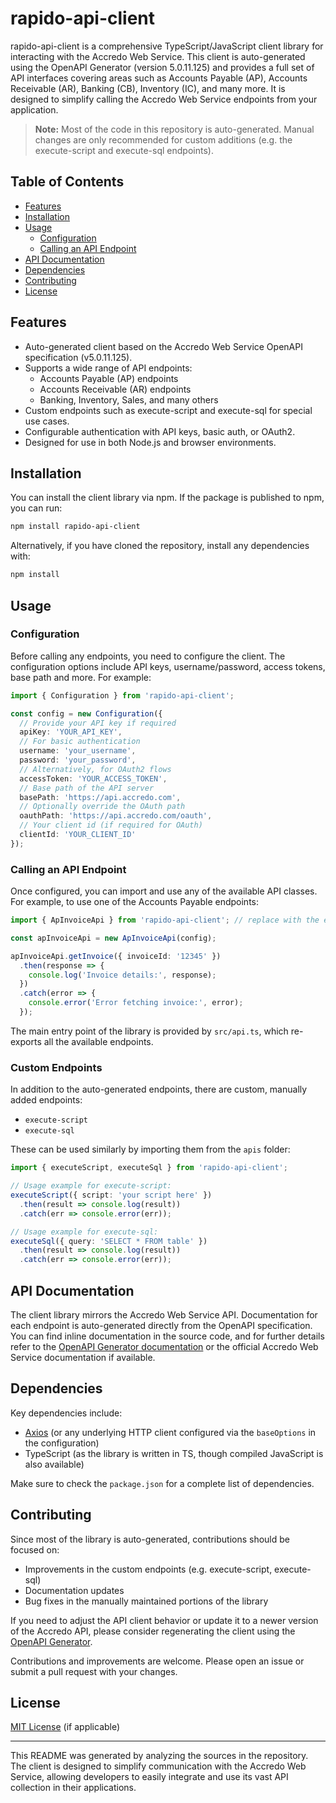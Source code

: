 # rapido-api-client

rapido-api-client is a comprehensive TypeScript/JavaScript client library for interacting with the Accredo Web Service. This client is auto-generated using the OpenAPI Generator (version 5.0.11.125) and provides a full set of API interfaces covering areas such as Accounts Payable (AP), Accounts Receivable (AR), Banking (CB), Inventory (IC), and many more. It is designed to simplify calling the Accredo Web Service endpoints from your application.

> **Note:** Most of the code in this repository is auto-generated. Manual changes are only recommended for custom additions (e.g. the execute-script and execute-sql endpoints).

## Table of Contents

- [Features](#features)
- [Installation](#installation)
- [Usage](#usage)
  - [Configuration](#configuration)
  - [Calling an API Endpoint](#calling-an-api-endpoint)
- [API Documentation](#api-documentation)
- [Dependencies](#dependencies)
- [Contributing](#contributing)
- [License](#license)

## Features

- Auto-generated client based on the Accredo Web Service OpenAPI specification (v5.0.11.125).
- Supports a wide range of API endpoints:
  - Accounts Payable (AP) endpoints
  - Accounts Receivable (AR) endpoints
  - Banking, Inventory, Sales, and many others
- Custom endpoints such as execute-script and execute-sql for special use cases.
- Configurable authentication with API keys, basic auth, or OAuth2.
- Designed for use in both Node.js and browser environments.

## Installation

You can install the client library via npm. If the package is published to npm, you can run:

```bash
npm install rapido-api-client
```

Alternatively, if you have cloned the repository, install any dependencies with:

```bash
npm install
```

## Usage

### Configuration

Before calling any endpoints, you need to configure the client. The configuration options include API keys, username/password, access tokens, base path and more. For example:

```typescript
import { Configuration } from 'rapido-api-client';

const config = new Configuration({
  // Provide your API key if required
  apiKey: 'YOUR_API_KEY',
  // For basic authentication
  username: 'your_username',
  password: 'your_password',
  // Alternatively, for OAuth2 flows
  accessToken: 'YOUR_ACCESS_TOKEN',
  // Base path of the API server
  basePath: 'https://api.accredo.com',
  // Optionally override the OAuth path
  oauthPath: 'https://api.accredo.com/oauth',
  // Your client id (if required for OAuth)
  clientId: 'YOUR_CLIENT_ID'
});
```

### Calling an API Endpoint

Once configured, you can import and use any of the available API classes. For example, to use one of the Accounts Payable endpoints:

```typescript
import { ApInvoiceApi } from 'rapido-api-client'; // replace with the exact API needed

const apInvoiceApi = new ApInvoiceApi(config);

apInvoiceApi.getInvoice({ invoiceId: '12345' })
  .then(response => {
    console.log('Invoice details:', response);
  })
  .catch(error => {
    console.error('Error fetching invoice:', error);
  });
```

The main entry point of the library is provided by `src/api.ts`, which re-exports all the available endpoints.

### Custom Endpoints

In addition to the auto-generated endpoints, there are custom, manually added endpoints:

- `execute-script`
- `execute-sql`

These can be used similarly by importing them from the `apis` folder:

```typescript
import { executeScript, executeSql } from 'rapido-api-client';

// Usage example for execute-script:
executeScript({ script: 'your script here' })
  .then(result => console.log(result))
  .catch(err => console.error(err));

// Usage example for execute-sql:
executeSql({ query: 'SELECT * FROM table' })
  .then(result => console.log(result))
  .catch(err => console.error(err));
```

## API Documentation

The client library mirrors the Accredo Web Service API. Documentation for each endpoint is auto-generated directly from the OpenAPI specification. You can find inline documentation in the source code, and for further details refer to the [OpenAPI Generator documentation](https://openapi-generator.tech) or the official Accredo Web Service documentation if available.

## Dependencies

Key dependencies include:

- [Axios](https://axios-http.com/) (or any underlying HTTP client configured via the `baseOptions` in the configuration)
- TypeScript (as the library is written in TS, though compiled JavaScript is also available)

Make sure to check the `package.json` for a complete list of dependencies.

## Contributing

Since most of the library is auto-generated, contributions should be focused on:

- Improvements in the custom endpoints (e.g. execute-script, execute-sql)
- Documentation updates
- Bug fixes in the manually maintained portions of the library

If you need to adjust the API client behavior or update it to a newer version of the Accredo API, please consider regenerating the client using the [OpenAPI Generator](https://openapi-generator.tech).

Contributions and improvements are welcome. Please open an issue or submit a pull request with your changes.

## License

[MIT License](LICENSE) (if applicable)

---

This README was generated by analyzing the sources in the repository. The client is designed to simplify communication with the Accredo Web Service, allowing developers to easily integrate and use its vast API collection in their applications.
